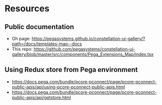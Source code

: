 # Resources

## Public documentation
* Gh page: https://pegasystems.github.io/constellation-ui-gallery/?path=/docs/templates-map--docs
* This repo: https://github.com/pegasystems/constellation-ui-gallery/blob/master/src/components/Pega_Extensions_Map/index.tsx


## Using Redux store from Pega environment
* https://docs.pega.com/bundle/pcore-pconnect/page/pcore-pconnect-public-apis/api/using-pcore-pconnect-public-apis.html
* https://docs.pega.com/bundle/pcore-pconnect/page/pcore-pconnect-public-apis/api/getstore.html

